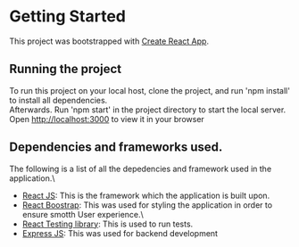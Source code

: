 # Getting Started 
This project was bootstrapped with [Create React App](https://github.com/facebook/create-react-app).

## Running the project

To run this project on your local host, clone the project, and run 'npm install' to install all dependencies.\
Afterwards. Run 'npm start' in the project directory to start the local server.\
Open [http://localhost:3000](http://localhost:3000) to view it in your browser



## Dependencies and frameworks used.
The following is a list of all the depedencies and framework used in the application.\
* [React JS](https://reactjs.org/): This is the framework which the application is built upon.
* [React Boostrap](https://react-bootstrap.github.io/): This was used for styling the application in order to ensure smotth User experience.\
* [React Testing library](https://testing-library.com/docs/react-testing-library/intro/): This is used to run tests.
* [Express JS](https://expressjs.com/): This was used for backend development